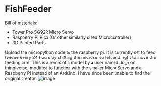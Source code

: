 # FishFeeder
Bill of materials:
  - Tower Pro SG92R Micro Servo
  - Raspberry Pi Pico (Or other similarly sized Microcontroller)
  - 3D Printed Parts

Upload the micropython code to the raspberry pi. It is currently set to feed twicee every 24 hours by shifting the microservo left and right to move the feeding arm. 
This is a remix of a model by a user named Jo_5 on thingiverse, modified to function with the smaller Micro Servo and a Raspberry Pi instead of an Arduino. I have since been unable to find the original creator. 
![image](https://github.com/twu425/FishFeeder/assets/82834362/83645ba7-40c2-46b4-bece-5e6480f82c7e)

